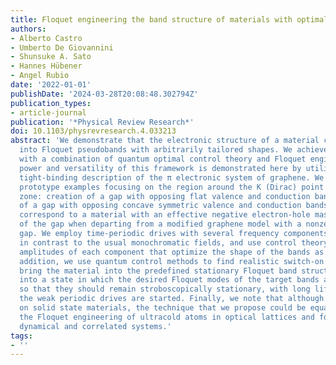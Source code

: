 ```yaml
---
title: Floquet engineering the band structure of materials with optimal control theory
authors:
- Alberto Castro
- Umberto De Giovannini
- Shunsuke A. Sato
- Hannes Hübener
- Angel Rubio
date: '2022-01-01'
publishDate: '2024-03-28T20:08:48.302794Z'
publication_types:
- article-journal
publication: '*Physical Review Research*'
doi: 10.1103/physrevresearch.4.033213
abstract: 'We demonstrate that the electronic structure of a material can be deformed
  into Floquet pseudobands with arbitrarily tailored shapes. We achieve this goal
  with a combination of quantum optimal control theory and Floquet engineering. The
  power and versatility of this framework is demonstrated here by utilizing the independent-electron
  tight-binding description of the π electronic system of graphene. We show several
  prototype examples focusing on the region around the K (Dirac) point of the Brillouin
  zone: creation of a gap with opposing flat valence and conduction bands, creation
  of a gap with opposing concave symmetric valence and conduction bands (which would
  correspond to a material with an effective negative electron-hole mass), and closure
  of the gap when departing from a modified graphene model with a nonzero field-free
  gap. We employ time-periodic drives with several frequency components and polarizations,
  in contrast to the usual monochromatic fields, and use control theory to find the
  amplitudes of each component that optimize the shape of the bands as desired. In
  addition, we use quantum control methods to find realistic switch-on pulses that
  bring the material into the predefined stationary Floquet band structure, i.e.,
  into a state in which the desired Floquet modes of the target bands are fully occupied,
  so that they should remain stroboscopically stationary, with long lifetimes, when
  the weak periodic drives are started. Finally, we note that although we have focused
  on solid state materials, the technique that we propose could be equally used for
  the Floquet engineering of ultracold atoms in optical lattices and for other nonequilibrium
  dynamical and correlated systems.'
tags:
- ''
---
```

